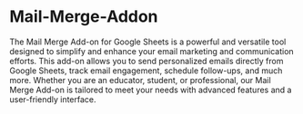 # Mail-Merge-Addon
The Mail Merge Add-on for Google Sheets is a powerful and versatile tool designed to simplify and enhance your email marketing and communication efforts. This add-on allows you to send personalized emails directly from Google Sheets, track email engagement, schedule follow-ups, and much more. Whether you are an educator, student, or professional, our Mail Merge Add-on is tailored to meet your needs with advanced features and a user-friendly interface.

